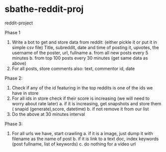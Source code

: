 sbathe-reddit-proj
==================

reddit-project

Phase 1
1. Write a bot to get and store data from reddit: (either pickle it or put it in simple csv file)
   Title, subreddit, date and time of posting it, upvotes, the username of the poster, url, fullname
     a. from all new posts every 5 minutes
     b. from top 100 posts every 30 minutes (get same data as above)
2. For all posts, store comments also: text, commentor id, date

Phase 2:
1. Check if any of the id featuring in the top reddits is one of the ids we have in store
2. For all ids in store check if their score is increasing (we will need to worry about rate later)
  a. if it is increasing, get snapshots and store them ( snapid (generate),score, datetime)
  b. if not remove it from our list 
3. Do the above at 30 minutes interval

Phase 3:
1. For all urls we have, start crawling 
  a. if it is a image, just dump it with filename as the name of post
  b. if it is link to a text doc, index keywords (post fullname, list of keywords)
  c. do nothing for a video url

